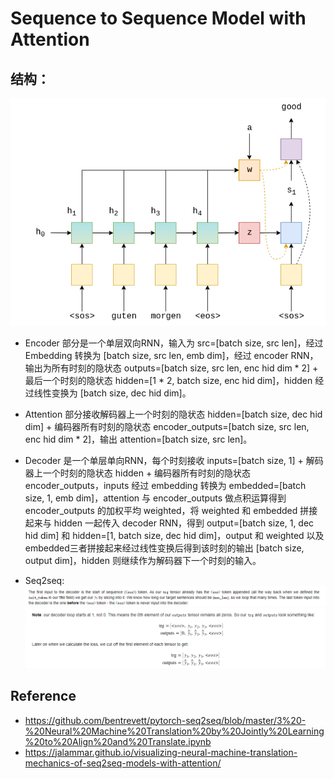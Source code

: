 # Sequence to Sequence Model with Attention

## 结构：

![s2s4](../images/seq2seq4.png)

- Encoder 部分是一个单层双向RNN，输入为 src=[batch size, src len]，经过 Embedding 转换为 [batch size, src len, emb dim]，经过 encoder RNN，输出为所有时刻的隐状态 outputs=[batch size, src len, enc hid dim * 2] + 最后一个时刻的隐状态 hidden=[1 * 2, batch size, enc hid dim]，hidden 经过线性变换为 [batch size, dec hid dim]。

- Attention 部分接收解码器上一个时刻的隐状态 hidden=[batch size, dec hid dim] + 编码器所有时刻的隐状态 encoder_outputs=[batch size, src len, enc hid dim * 2]，输出 attention=[batch size, src len]。

- Decoder 是一个单层单向RNN，每个时刻接收 inputs=[batch size, 1] + 解码器上一个时刻的隐状态 hidden + 编码器所有时刻的隐状态 encoder_outputs，inputs 经过 embedding 转换为 embedded=[batch size, 1, emb dim]，attention 与 encoder_outputs 做点积运算得到 encoder_outputs 的加权平均 weighted，将 weighted 和 embedded 拼接起来与 hidden 一起传入 decoder RNN，得到 output=[batch size, 1, dec hid dim] 和 hidden=[1, batch size, dec hid dim]，output 和 weighted 以及 embedded三者拼接起来经过线性变换后得到该时刻的输出 [batch size, output dim]，hidden 则继续作为解码器下一个时刻的输入。   

- Seq2seq:
![s2s2](../images/seq2seq2.png)
![s2s3](../images/seq2seq3.png)

## Reference
- https://github.com/bentrevett/pytorch-seq2seq/blob/master/3%20-%20Neural%20Machine%20Translation%20by%20Jointly%20Learning%20to%20Align%20and%20Translate.ipynb
- https://jalammar.github.io/visualizing-neural-machine-translation-mechanics-of-seq2seq-models-with-attention/
